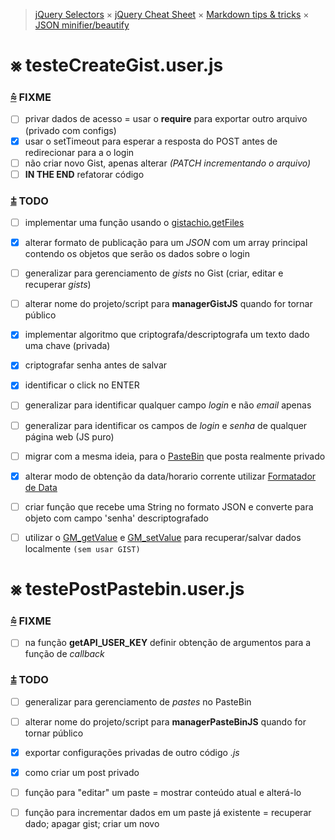 > [jQuery Selectors](https://www.w3.org/TR/CSS2/selector.html#matching-attrs) ×
> [jQuery Cheat Sheet](https://oscarotero.com/jquery/) ×
> [Markdown tips & tricks](https://daringfireball.net/projects/markdown/syntax) ×
> [JSON minifier/beautify](http://codebeautify.org/jsonviewer)


⨳ testeCreateGist.user.js
==========================

### [⩯][CREATEGIST] FIXME
- [ ]	privar dados de acesso = usar o **require** para exportar outro arquivo (privado com configs)
- [x]	usar o setTimeout para esperar a resposta do POST antes de redirecionar para a o login <!-- http://stackoverflow.com/questions/5100726/js-jquery-form-submit-delay -->
- [ ]	não criar novo Gist, apenas alterar _(PATCH incrementando o arquivo)_
- [ ]	__IN THE END__ refatorar código

### [⩲][CREATEGIST] TODO
- [ ]	implementar uma função usando o [gistachio.getFiles](https://github.com/stuartpb/gistachio#gistachiogetfilesgistid-opts-callback)
- [x]	alterar formato de publicação para um _JSON_ com um array principal contendo os objetos que serão os dados sobre o login
- [ ]	generalizar para gerenciamento de _gists_ no Gist (criar, editar e recuperar _gists_)
- [ ]	alterar nome do projeto/script para **managerGistJS** quando for tornar público
- [x]	implementar algoritmo que criptografa/descriptografa um texto dado uma chave (privada)
- [x]	criptografar senha antes de salvar
- [x]	identificar o click no ENTER
- [ ]	generalizar para identificar qualquer campo _login_ e não _email_ apenas
- [ ]	generalizar para identificar os campos de _login_ e _senha_ de qualquer página web (JS puro)
- [ ]	migrar com a mesma ideia, para o [PasteBin](http://pastebin.com/api) que posta realmente privado
- [x]	alterar modo de obtenção da data/horario corrente utilizar [Formatador de Data](http://jsfromhell.com/geral/date-format)
- [ ]	criar função que recebe uma String no formato JSON e converte para objeto com campo 'senha' descriptografado
- [ ]	utilizar o [GM_getValue](https://wiki.greasespot.net/GM_getValue) e [GM_setValue](https://wiki.greasespot.net/GM_setValue) para recuperar/salvar dados localmente ```(sem usar GIST)```


⨳ testePostPastebin.user.js
============================

### [⩯][POSTPASTEBIN] FIXME
- [ ]	na função **getAPI_USER_KEY** definir obtenção de argumentos para a função de _callback_

### [⩲][POSTPASTEBIN] TODO
- [ ]	generalizar para gerenciamento de _pastes_ no PasteBin
- [ ]	alterar nome do projeto/script para **managerPasteBinJS** quando for tornar público
- [x]	exportar configurações privadas de outro código _.js_
- [x]	como criar um post privado
- [ ]	função para "editar" um paste = mostrar conteúdo atual e alterá-lo
- [ ]	função para incrementar dados em um paste já existente = recuperar dado; apagar gist; criar um novo





[CREATEGIST]: https://raw.githubusercontent.com/micalevisk/GM_scripts/master/testeCreateGist/issues.log.md "issues testeCreateGist"
[POSTPASTEBIN]: https://raw.githubusercontent.com/micalevisk/GM_scripts/master/testePostPastebin/issues.log.md "issues testePostPastebin"

<!-- https://www.branah.com/braille-translator -->
